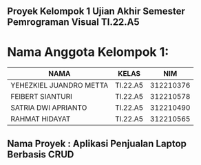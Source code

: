 ## Proyek Kelompok 1 Ujian Akhir Semester Pemrograman Visual TI.22.A5
# Nama Anggota Kelompok 1:<br>
| NAMA                    | KELAS     | NIM       |
|------------------------|----------|-----------|
| YEHEZKIEL JUANDRO METTA  | TI.22.A5 | 312210376 |
| FEIBERT SIANTURI           | TI.22.A5 | 312210578 |
| SATRIA DWI APRIANTO   | TI.22.A5 | 312210490 |
| RAHMAT HIDAYAT | TI.22.A5 | 312210565 |

## Nama Proyek           : Aplikasi Penjualan Laptop Berbasis CRUD                        
